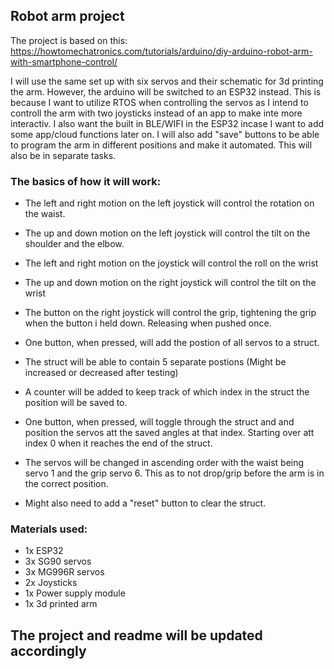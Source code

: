 ## Robot arm project 

The project is based on this:
https://howtomechatronics.com/tutorials/arduino/diy-arduino-robot-arm-with-smartphone-control/

I will use the same set up with six servos and their schematic for 3d printing the arm. 
However, the arduino will be switched to an ESP32 instead. This is because I want to utilize RTOS when controlling the servos as I intend to controll the arm with two joysticks instead of an app to make inte more interactiv. I also want the built in BLE/WIFI in the ESP32 incase I want to add some app/cloud functions later on. 
I will also add "save" buttons to be able to program the arm in different positions and make it automated. This will also be in separate tasks. 

### The basics of how it will work: 
- The left and right motion on the left joystick will control the rotation on the waist.
- The up and down motion on the left joystick will control the tilt on the shoulder and the elbow. 
- The left and right motion on the joystick will control the roll on the wrist
- The up and down motion on the right joystick will control the tilt on the wrist
- The button on the right joystick will control the grip, tightening the grip when the button i held down. Releasing when pushed once. 

- One button, when pressed, will add the postion of all servos to a struct. 
- The struct will be able to contain 5 separate postions (Might be increased or decreased after testing)
- A counter will be added to keep track of which index in the struct the position will be saved to. 

- One button, when pressed, will toggle through the struct and and position the servos att the saved angles at that index. Starting over att index 0 when it reaches the end of the struct. 
- The servos will be changed in ascending order with the waist being servo 1 and the grip servo 6. This as to not drop/grip before the arm is in the correct position. 

- Might also need to add a "reset" button to clear the struct. 

### Materials used:

- 1x  ESP32                   
- 3x  SG90 servos            
- 3x  MG996R servos           
- 2x  Joysticks            
- 1x  Power supply module  
- 1x  3d printed arm        



## The project and readme will be updated accordingly